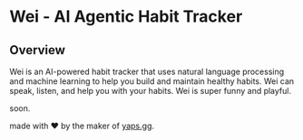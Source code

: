 # Wei - AI Agentic Habit Tracker

## Overview

Wei is an AI-powered habit tracker that uses natural language processing and machine learning to help you build and maintain healthy habits. Wei can speak, listen, and help you with your habits. Wei is super funny and playful. 

soon.

made with ❤️ by the maker of [yaps.gg](https://yaps.gg).
